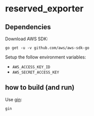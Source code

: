 # reserved_exporter



## Dependencies

Download AWS SDK:
```
go get -u -v github.com/aws/aws-sdk-go
```

Setup the follow environment variables:
- `AWS_ACCESS_KEY_ID`
- `AWS_SECRET_ACCESS_KEY`

## how to build (and run)

Use [gin](https://github.com/codegangsta/gin):

```
gin
```